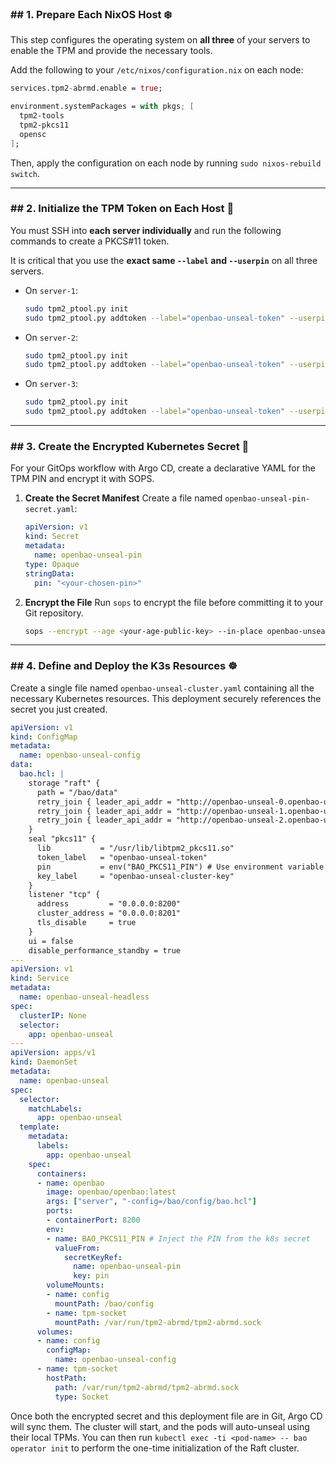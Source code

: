 
### \#\# 1. Prepare Each NixOS Host ❄️

This step configures the operating system on **all three** of your servers to enable the TPM and provide the necessary tools.

Add the following to your `/etc/nixos/configuration.nix` on each node:

```nix
services.tpm2-abrmd.enable = true;

environment.systemPackages = with pkgs; [
  tpm2-tools
  tpm2-pkcs11
  opensc
];
```

Then, apply the configuration on each node by running `sudo nixos-rebuild switch`.

-----

### \#\# 2. Initialize the TPM Token on Each Host 🔑

You must SSH into **each server individually** and run the following commands to create a PKCS\#11 token.

It is critical that you use the **exact same `--label` and `--userpin`** on all three servers.

  * On `server-1`:
    ```bash
    sudo tpm2_ptool.py init
    sudo tpm2_ptool.py addtoken --label="openbao-unseal-token" --userpin="<your-chosen-pin>"
    ```
  * On `server-2`:
    ```bash
    sudo tpm2_ptool.py init
    sudo tpm2_ptool.py addtoken --label="openbao-unseal-token" --userpin="<your-chosen-pin>"
    ```
  * On `server-3`:
    ```bash
    sudo tpm2_ptool.py init
    sudo tpm2_ptool.py addtoken --label="openbao-unseal-token" --userpin="<your-chosen-pin>"
    ```

-----

### \#\# 3. Create the Encrypted Kubernetes Secret 🤫

For your GitOps workflow with Argo CD, create a declarative YAML for the TPM PIN and encrypt it with SOPS.

1.  **Create the Secret Manifest**
    Create a file named `openbao-unseal-pin-secret.yaml`:
    ```yaml
    apiVersion: v1
    kind: Secret
    metadata:
      name: openbao-unseal-pin
    type: Opaque
    stringData:
      pin: "<your-chosen-pin>"
    ```
2.  **Encrypt the File**
    Run `sops` to encrypt the file before committing it to your Git repository.
    ```bash
    sops --encrypt --age <your-age-public-key> --in-place openbao-unseal-pin-secret.yaml
    ```

-----

### \#\# 4. Define and Deploy the K3s Resources ☸️

Create a single file named `openbao-unseal-cluster.yaml` containing all the necessary Kubernetes resources. This deployment securely references the secret you just created.

```yaml
apiVersion: v1
kind: ConfigMap
metadata:
  name: openbao-unseal-config
data:
  bao.hcl: |
    storage "raft" {
      path = "/bao/data"
      retry_join { leader_api_addr = "http://openbao-unseal-0.openbao-unseal-headless:8200" }
      retry_join { leader_api_addr = "http://openbao-unseal-1.openbao-unseal-headless:8200" }
      retry_join { leader_api_addr = "http://openbao-unseal-2.openbao-unseal-headless:8200" }
    }
    seal "pkcs11" {
      lib           = "/usr/lib/libtpm2_pkcs11.so"
      token_label   = "openbao-unseal-token"
      pin           = env("BAO_PKCS11_PIN") # Use environment variable for the PIN
      key_label     = "openbao-unseal-cluster-key"
    }
    listener "tcp" {
      address         = "0.0.0.0:8200"
      cluster_address = "0.0.0.0:8201"
      tls_disable     = true
    }
    ui = false
    disable_performance_standby = true
---
apiVersion: v1
kind: Service
metadata:
  name: openbao-unseal-headless
spec:
  clusterIP: None
  selector:
    app: openbao-unseal
---
apiVersion: apps/v1
kind: DaemonSet
metadata:
  name: openbao-unseal
spec:
  selector:
    matchLabels:
      app: openbao-unseal
  template:
    metadata:
      labels:
        app: openbao-unseal
    spec:
      containers:
      - name: openbao
        image: openbao/openbao:latest
        args: ["server", "-config=/bao/config/bao.hcl"]
        ports:
        - containerPort: 8200
        env:
        - name: BAO_PKCS11_PIN # Inject the PIN from the k8s secret
          valueFrom:
            secretKeyRef:
              name: openbao-unseal-pin
              key: pin
        volumeMounts:
        - name: config
          mountPath: /bao/config
        - name: tpm-socket
          mountPath: /var/run/tpm2-abrmd/tpm2-abrmd.sock
      volumes:
      - name: config
        configMap:
          name: openbao-unseal-config
      - name: tpm-socket
        hostPath:
          path: /var/run/tpm2-abrmd/tpm2-abrmd.sock
          type: Socket
```

Once both the encrypted secret and this deployment file are in Git, Argo CD will sync them. The cluster will start, and the pods will auto-unseal using their local TPMs. You can then run `kubectl exec -ti <pod-name> -- bao operator init` to perform the one-time initialization of the Raft cluster.
